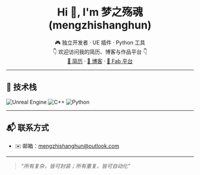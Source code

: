 <h1 align="center">Hi 👋, I'm 梦之殇魂 (mengzhishanghun)</h1>
<p align="center">
  🎮 独立开发者 · UE 插件 · Python 工具<br/>
  👇 欢迎访问我的简历、博客与作品平台 👇<br/>
  <a href="https://mengzhishanghun.github.io">🧾 简历</a> · 
  <a href="https://www.cnblogs.com/mengzhishanghun">📝 博客</a> · 
  <a href="https://www.fab.com/search?q=mengzhishanghun">🎨 Fab 平台</a>
</p>

---

## 🧠 技术栈

![Unreal Engine](https://img.shields.io/badge/-Unreal%20Engine-313131?logo=unrealengine)
![C++](https://img.shields.io/badge/-C++-00599C?logo=c%2B%2B&logoColor=white)
![Python](https://img.shields.io/badge/Python-313131?logo=python&logoColor=FFD43B)



---

## 📬 联系方式

- ✉️ 邮箱：mengzhishanghun@outlook.com  

---

> _“所有复杂，皆可封装；所有重复，皆可自动化”_
